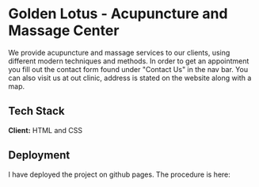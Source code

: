 # Golden Lotus - Acupuncture and Massage Center

We provide acupuncture and massage services to our clients, using different modern techniques and methods. 
In order to get an appointment you fill out the contact form found under "Contact Us" in the nav bar. 
You can also visit us at out clinic, address is stated on the website along with a map.

## Tech Stack
**Client:** HTML and CSS

## Deployment

I have deployed the project on github pages. The procedure is here: